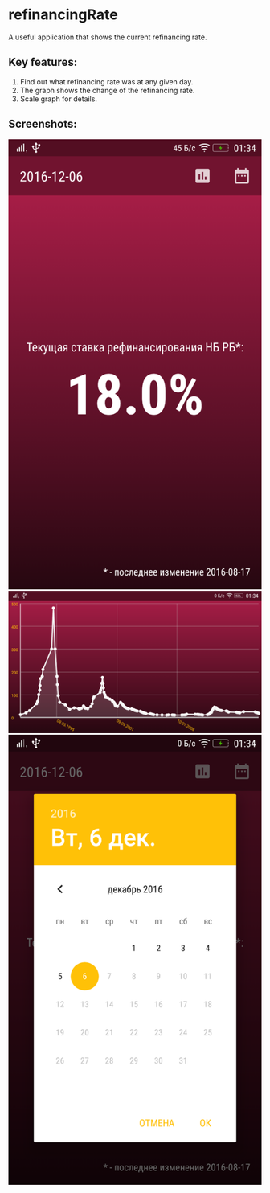 # refinancingRate

A useful application that shows the current refinancing rate.

Key features:
----------------
1. Find out what refinancing rate was at any given day.
2. The graph shows the change of the refinancing rate.
3. Scale graph for details.

Screenshots:
-------------
![Screenshot 1](/screenshots/device-2016-12-06-013419.png?raw=true "Main Screen")
![Screenshot 2](/screenshots/device-2016-12-06-013434.png?raw=true "Graph")
![Screenshot 3](/screenshots/device-2016-12-06-013444.png?raw=true "Dialog")
